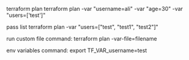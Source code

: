 terraform plan
terraform plan -var "username=ali" -var "age=30" -var "users=['test']"

pass list
terraform plan -var "users=["test", "test1", "test2"]"

run custom file 
command: terraform plan -var-file=filename

env variables
command: export TF_VAR_username=test
